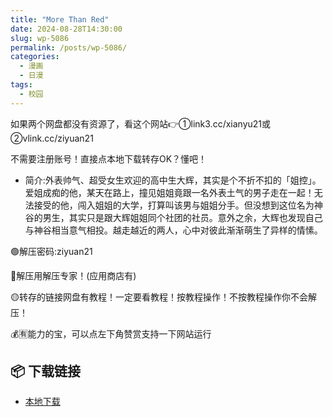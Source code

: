 ```yaml
---
title: "More Than Red"
date: 2024-08-28T14:30:00
slug: wp-5086
permalink: /posts/wp-5086/
categories:
  - 漫画
  - 日漫
tags:
  - 校园
---
```


如果两个网盘都没有资源了，看这个网站👉①link3.cc/xianyu21或②vlink.cc/ziyuan21

不需要注册账号！直接点本地下载转存OK？懂吧！

*   简介:外表帅气、超受女生欢迎的高中生大辉，其实是个不折不扣的「姐控」。爱姐成痴的他，某天在路上，撞见姐姐竟跟一名外表土气的男子走在一起！无法接受的他，闯入姐姐的大学，打算叫该男与姐姐分手。但没想到这位名为神谷的男生，其实只是跟大辉姐姐同个社团的社员。意外之余，大辉也发现自己与神谷相当意气相投。越走越近的两人，心中对彼此渐渐萌生了异样的情愫。

🟢解压密码:ziyuan21

🔵解压用解压专家！(应用商店有)

🟡转存的链接网盘有教程！一定要看教程！按教程操作！不按教程操作你不会解压！

💰🈶能力的宝，可以点左下角赞赏支持一下网站运行

## 📦 下载链接
- [本地下载](https://blziyuan21.com/pay-download/5086?key=d5ebde3078&down_id=0)

